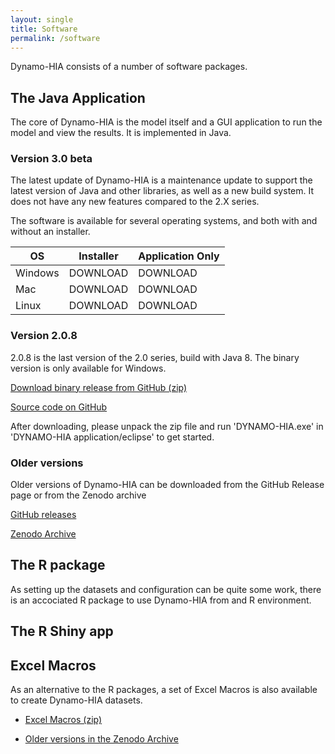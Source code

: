 ```yaml
---
layout: single
title: Software
permalink: /software
---
```


Dynamo-HIA consists of a number of software packages.

## The Java Application

The core of Dynamo-HIA is the model itself and a GUI application to run the model and view the results. It is implemented in Java.

### Version 3.0 beta

The latest update of Dynamo-HIA is a maintenance update to support the latest version of Java and other libraries, as well as a new build system. It does not have any new features compared to the 2.X series.

The software is available for several operating systems, and both with and without an installer.

| OS   | Installer | Application Only |
| ---- | --------- | ---------------- |
| Windows | DOWNLOAD | DOWNLOAD |
| Mac | DOWNLOAD | DOWNLOAD |
| Linux | DOWNLOAD | DOWNLOAD |

### Version 2.0.8

2.0.8 is the last version of the 2.0 series, build with Java 8. The binary version is only available for Windows.

[Download binary release from GitHub (zip)](https://github.com/Dynamo-HIA/dynamo-hia/releases/download/v7.0.8/DYNAMO-HIA-2.08.Application24082108.zip)

[Source code on GitHub](https://github.com/Dynamo-HIA/dynamo-hia/releases/tag/v2.0.8)

After downloading, please unpack the zip file and run 'DYNAMO-HIA.exe' in 'DYNAMO-HIA application/eclipse' to get started.

### Older versions

Older versions of Dynamo-HIA can be downloaded from the GitHub Release page or from the Zenodo archive

[GitHub releases](https://github.com/rivm-syso/dynamo-hia/releases)

[Zenodo Archive](https://doi.org/10.5281/zenodo.14275979)

## The R package

As setting up the datasets and configuration can be quite some work, there is an accociated R package to use Dynamo-HIA from and R environment.

## The R Shiny app

## Excel Macros

As an alternative to the R packages, a set of Excel Macros is also available to create Dynamo-HIA datasets.

- [Excel Macros (zip)](assets/excel_macros/Macro_version208.zip)

- [Older versions in the Zenodo Archive](https://doi.org/10.5281/zenodo.14275979)